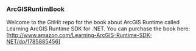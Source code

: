 ### ArcGISRuntimBook
Welcome to the GitHit repo for the book about ArcGIS Runtime called Learning ArcGIS Runtime SDK for .NET. You can purchase the book here:
[http://www.amazon.com/Learning-ArcGIS-Runtime-SDK-NET/dp/1785885456]


